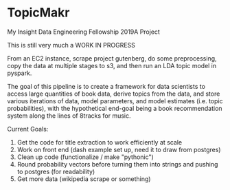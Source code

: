 # TopicMakr
My Insight Data Engineering Fellowship 2019A Project

This is still very much a WORK IN PROGRESS

From an EC2 instance, scrape project gutenberg, do some preprocessing, copy the data at multiple stages to s3, and then run an LDA topic model in pyspark.

The goal of this pipeline is to create a framework for data scientists to access large quantities of book data, derive topics from the data, and store various iterations of data, model parameters, and model estimates (i.e. topic probabilities), with the hypothetical end-goal being a book recommendation system along the lines of 8tracks for music.

Current Goals:
1. Get the code for title extraction to work efficiently at scale
2. Work on front end (dash example set up, need it to draw from postgres)
3. Clean up code (functionalize / make "pythonic")
4. Round probability vectors before turning them into strings and pushing to postgres (for readability)
5. Get more data (wikipedia scrape or something)
